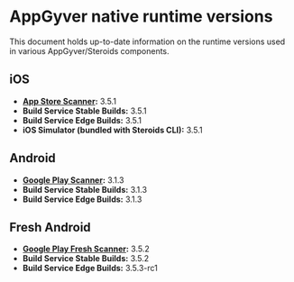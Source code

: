 # AppGyver native runtime versions

This document holds up-to-date information on the runtime versions used in various AppGyver/Steroids components.

## iOS
* **[App Store Scanner](https://itunes.apple.com/us/app/appgyver-scanner/id575076515?mt=8):** 3.5.1
* **Build Service Stable Builds:** 3.5.1
* **Build Service Edge Builds:** 3.5.1
* **iOS Simulator (bundled with Steroids CLI):** 3.5.1

## Android
* **[Google Play Scanner](https://play.google.com/store/apps/details?id=com.appgyver.android&hl=en):** 3.1.3
* **Build Service Stable Builds:** 3.1.3
* **Build Service Edge Builds:** 3.1.3

## Fresh Android
* **[Google Play Fresh Scanner](https://play.google.com/store/apps/details?id=com.appgyver.freshandroid&hl=en):** 3.5.2
* **Build Service Stable Builds:** 3.5.2
* **Build Service Edge Builds:** 3.5.3-rc1
